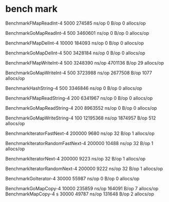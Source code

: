 # bench mark
BenchmarkFMapReadInt-4              	    5000	    274585 ns/op	       0 B/op	       0 allocs/op

BenchmarkGoMapReadInt-4             	     500	   3460601 ns/op	       0 B/op	       0 allocs/op

BenchmarkFMapDelInt-4               	   10000	    184093 ns/op	       0 B/op	       0 allocs/op

BenchmarkGoMapDelInt-4              	     500	   3428184 ns/op	       0 B/op	       0 allocs/op

BenchmarkFMapWriteInt-4             	     500	   3248390 ns/op	 4701136 B/op	      29 allocs/op

BenchmarkGoMapWriteInt-4            	     500	   3723988 ns/op	 2677508 B/op	    1077 allocs/op

BenchmarkHashString-4               	     500	   3346846 ns/op	       0 B/op	       0 allocs/op

BenchmarkFMapReadString-4           	     200	   6341967 ns/op	       0 B/op	       0 allocs/op

BenchmarkGoMapReadString-4          	     200	   8963552 ns/op	       0 B/op	       0 allocs/op

BenchmarkGoMapWriteString-4         	     100	  12195368 ns/op	 1874957 B/op	     512 allocs/op

BenchmarkIteratorFastNext-4         	  200000	      9680 ns/op	      32 B/op	       1 allocs/op

BenchmarkIteratorRandomFastNext-4   	  200000	     10488 ns/op	      32 B/op	       1 allocs/op

BenchmarkIteratorNext-4             	  200000	      9223 ns/op	      32 B/op	       1 allocs/op

BenchmarkIteratorRandomNext-4       	  200000	      9222 ns/op	      32 B/op	       1 allocs/op

BenchmarkGoIterator-4               	   30000	     55987 ns/op	       0 B/op	       0 allocs/op

BenchmarkGoMapCopy-4                	   10000	    235859 ns/op	  164091 B/op	       7 allocs/op
BenchmarkMapCopy-4          s        	   30000	     49787 ns/op	  131648 B/op	       2 allocs/op

